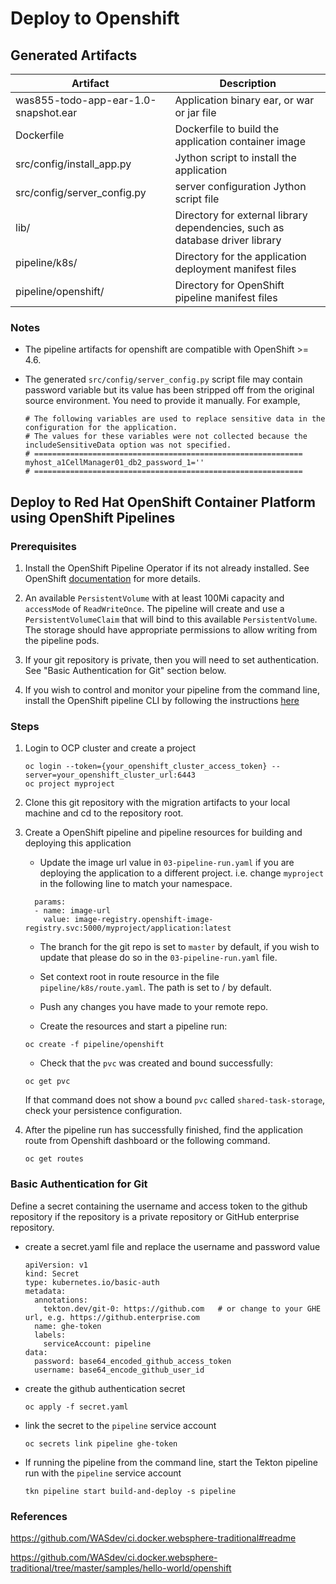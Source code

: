 # Deploy to Openshift

## Generated Artifacts
| Artifact | Description |
| --- | --- |
| was855-todo-app-ear-1.0-snapshot.ear | Application binary ear, or war or jar file |
| Dockerfile | Dockerfile to build the application container image |
| src/config/install_app.py | Jython script to install the application |
| src/config/server_config.py | server configuration Jython script file |  
| lib/ | Directory for external library dependencies, such as database driver library | 
| pipeline/k8s/ | Directory for the application deployment manifest files |
| pipeline/openshift/ | Directory for OpenShift pipeline manifest files |

### Notes
- The pipeline artifacts for openshift are compatible with OpenShift >= 4.6.

- The generated `src/config/server_config.py` script file may contain password variable but its value has been stripped off from
the original source environment.  You need to provide it manually. For example, 

  ```
  # The following variables are used to replace sensitive data in the configuration for the application.
  # The values for these variables were not collected because the includeSensitiveData option was not specified.
  # ============================================================
  myhost_a1CellManager01_db2_password_1=''
  # ============================================================  
  ```

## Deploy to Red Hat OpenShift Container Platform using OpenShift Pipelines

### Prerequisites
1. Install the OpenShift Pipeline Operator if its not already installed. See OpenShift [documentation](https://docs.openshift.com/container-platform/4.6/pipelines/installing-pipelines.html) for more details.

2. An available `PersistentVolume` with at least 100Mi capacity and `accessMode` of `ReadWriteOnce`. The pipeline will create and use a `PersistentVolumeClaim` that will bind to this available `PersistentVolume`.
   The storage should have appropriate permissions to allow writing from the pipeline pods.

3. If your git repository is private, then you will need to set authentication. See "Basic Authentication for Git" section below.

4. If you wish to control and monitor your pipeline from the command line, install the OpenShift pipeline CLI by following the instructions [here](https://github.com/tektoncd/cli) 

### Steps
1. Login to OCP cluster and create a project
   ```
   oc login --token={your_openshift_cluster_access_token} --server=your_openshift_cluster_url:6443
   oc project myproject
   ```

2. Clone this git repository with the migration artifacts to your local machine and cd to the repository root.

3. Create a OpenShift pipeline and pipeline resources for building and deploying this application

   - Update the image url value in `03-pipeline-run.yaml` if you are deploying the application to a 
   different project. i.e. change `myproject` in the following line to match your namespace.
   ```
     params:
     - name: image-url
       value: image-registry.openshift-image-registry.svc:5000/myproject/application:latest
   ```
   
   - The branch for the git repo is set to `master` by default, if you wish to update that please do so in the `03-pipeline-run.yaml` file.
   
   - Set context root in route resource in the file `pipeline/k8s/route.yaml`. The path is set to / by default.
   
   - Push any changes you have made to your remote repo.
   
   - Create the resources and start a pipeline run:
   ```
   oc create -f pipeline/openshift
   ```
   - Check that the `pvc` was created and bound successfully:
   ```
   oc get pvc
   ```
   If that command does not show a bound `pvc` called `shared-task-storage`, check your persistence configuration.
   
  
4. After the pipeline run has successfully finished, find the application route from Openshift dashboard or the following command.
   
   ```
   oc get routes
   ```


### Basic Authentication for Git

Define a secret containing the username and access token to the github repository if the repository is a private repository or GitHub enterprise repository.

- create a secret.yaml file and replace the username and password value
  ```
  apiVersion: v1
  kind: Secret
  type: kubernetes.io/basic-auth
  metadata:
    annotations:
      tekton.dev/git-0: https://github.com   # or change to your GHE url, e.g. https://github.enterprise.com
    name: ghe-token
    labels:
      serviceAccount: pipeline
  data:
    password: base64_encoded_github_access_token
    username: base64_encode_github_user_id
  ```
- create the github authentication secret
  ```
  oc apply -f secret.yaml 
  ```
- link the secret to the `pipeline` service account
  ```
  oc secrets link pipeline ghe-token
  ```
- If running the pipeline from the command line, start the Tekton pipeline run with the `pipeline` service account
  ```
  tkn pipeline start build-and-deploy -s pipeline
  ```

### References

https://github.com/WASdev/ci.docker.websphere-traditional#readme

https://github.com/WASdev/ci.docker.websphere-traditional/tree/master/samples/hello-world/openshift
